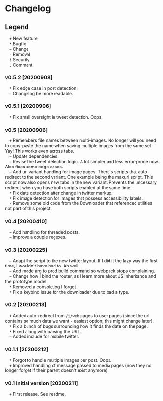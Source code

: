 # Changelog

## Legend
&emsp;`+`  New feature  
&emsp;`*`  Bugfix  
&emsp;`~`  Change  
&emsp;`-`  Removal  
&emsp;`!`  Security  
&emsp;`.`  Comment  

### v0.5.2 [20200908]
&emsp;`*`  Fix edge case in post detection.  
&emsp;`~`  Changelog be more readable.  

### v0.5.1 [20200906]
&emsp;`*`  Fix small oversight in tweet detection. Oops.  

### v0.5 [20200906]
&emsp;`+`  Remembers file names between multi-images. No longer will you need to copy-paste the name when saving multiple images from the same set. Yay! This works even across tabs.  
&emsp;`~`  Update dependencies.  
&emsp;`~`  Revise the tweet detection logic. A lot simpler and less error-prone now. Also fixes some edge cases.  
&emsp;`~`  Add url variant handling for image pages. There's scripts that auto-redirect to the second variant. One example being the maxurl script. This script now also opens new tabs in the new variant. Prevents the uncessary redirect when you have both scripts enabled at the same time.  
&emsp;`*`  Fix date detection after change in twitter markup.  
&emsp;`*`  Fix image detection for images that possess accessibility labels.  
&emsp;`-`  Remove some old code from the Downloader that referenced utilities not part of this project.  

### v0.4 [20200410]
&emsp;`~`  Add handling for threaded posts.  
&emsp;`~`  Improve a couple regexes.

### v0.3 [20200225]
&emsp;`~`  Adapt the script to the new twitter layout. If I did it the lazy way the first time, I wouldn't have had to. Ah well.  
&emsp;`~`  Add mode arg to prod build command so webpack stops complaining.  
&emsp;`~`  Change how I bind the router, as I learn more about JS inheritance and the prototype model.  
&emsp;`*`  Removed a console.log I forgot  
&emsp;`*`  Fix a keybind issue for the downloader due to bad a type.  

### v0.2 [20200213]
&emsp;`+`  Added auto-redirect from `/i/web` pages to user pages (since the url contains so much data we want - easiest option; this might change later).  
&emsp;`*`  Fix a bunch of bugs surrounding how it finds the date on the page.  
&emsp;`*`  Fixed a bug with parsing the URL.  
&emsp;`~`  Added include for mobile twitter.  

### v0.1.1 [20200212]
&emsp;`*`  Forgot to handle multiple images per post. Oops.  
&emsp;`+`  Improved handling of message passed to media pages (now they no longer forget if their parent doesn't exist anymore)  

### v0.1 Initial version [20200211]
&emsp;`+` First release. See readme.

